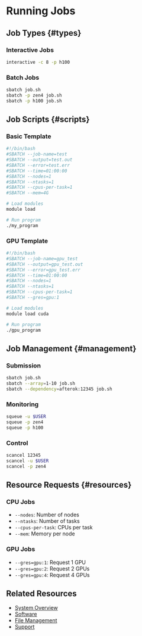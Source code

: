 # Running Jobs

## Job Types {#types}

### Interactive Jobs
```bash
interactive -c 8 -p h100
```

### Batch Jobs
```bash
sbatch job.sh
sbatch -p zen4 job.sh
sbatch -p h100 job.sh
```

## Job Scripts {#scripts}

### Basic Template
```bash
#!/bin/bash
#SBATCH --job-name=test
#SBATCH --output=test.out
#SBATCH --error=test.err
#SBATCH --time=01:00:00
#SBATCH --nodes=1
#SBATCH --ntasks=1
#SBATCH --cpus-per-task=1
#SBATCH --mem=4G

# Load modules
module load 

# Run program
./my_program
```

### GPU Template
```bash
#!/bin/bash
#SBATCH --job-name=gpu_test
#SBATCH --output=gpu_test.out
#SBATCH --error=gpu_test.err
#SBATCH --time=01:00:00
#SBATCH --nodes=1
#SBATCH --ntasks=1
#SBATCH --cpus-per-task=1
#SBATCH --gres=gpu:1

# Load modules
module load cuda

# Run program
./gpu_program
```

## Job Management {#management}

### Submission
```bash
sbatch job.sh
sbatch --array=1-10 job.sh
sbatch --dependency=afterok:12345 job.sh
```

### Monitoring
```bash
squeue -u $USER
squeue -p zen4
squeue -p h100
```

### Control
```bash
scancel 12345
scancel -u $USER
scancel -p zen4
```

## Resource Requests {#resources}

### CPU Jobs
- `--nodes`: Number of nodes
- `--ntasks`: Number of tasks
- `--cpus-per-task`: CPUs per task
- `--mem`: Memory per node

### GPU Jobs
- `--gres=gpu:1`: Request 1 GPU
- `--gres=gpu:2`: Request 2 GPUs
- `--gres=gpu:4`: Request 4 GPUs

## Related Resources

- [System Overview](system-overview.md)
- [Software](software.md)
- [File Management](file-management.md)
- [Support](../support&resources/support.md) 